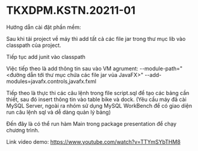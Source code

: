 # TKXDPM.KSTN.20211-01
Hướng dẫn cài đặt phần mềm:

Sau khi tải project về máy thì add tất cả các file jar trong thư mục lib vào classpath của project.

Tiếp tục add junit vào classpath

Việc tiếp theo là add thông tin sau vào VM agrument: 
--module-path="<đường dẫn tới thư mục chứa các file jar vủa JavaFX>" --add-modules=javafx.controls,javafx.fxml

Tiếp theo là thực thi các câu lệnh trong file script.sql để tạo các bảng cần thiết, sau đó insert thông tin vào table bike và dock.
(Yêu cầu máy đã cài MySQL Server, ngoài ra nhóm sử dụng MySQL WorkBench để có giao diện run câu lệnh sql và dễ dàng quản lý bảng) 

Đến đây là có thể run hàm Main trong package presentation để chạy chương trình.

Link video demo: https://www.youtube.com/watch?v=TTYmSYbTHM8

